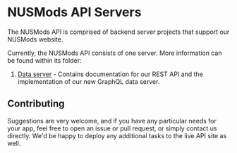 # NUSMods API Servers

The NUSMods API is comprised of backend server projects that support our
NUSMods website.

Currently, the NUSMods API consists of one server. More information can be
found within its folder:

1. [Data server](data) - Contains documentation for our REST API and the
   implementation of our new GraphQL data server.

## Contributing

Suggestions are very welcome, and if you have any particular needs for your app,
feel free to open an issue or pull request, or simply contact us directly.
We'd be happy to deploy any additional tasks to the live API site as well.
